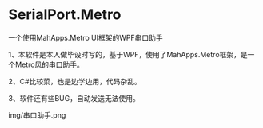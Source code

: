 # SerialPort.Metro
一个使用MahApps.Metro UI框架的WPF串口助手

1、本软件是本人做毕设时写的，基于WPF，使用了MahApps.Metro框架，是一个Metro风的串口助手。

2、C#比较菜，也是边学边用，代码杂乱。

3、软件还有些BUG，自动发送无法使用。

img/串口助手.png
